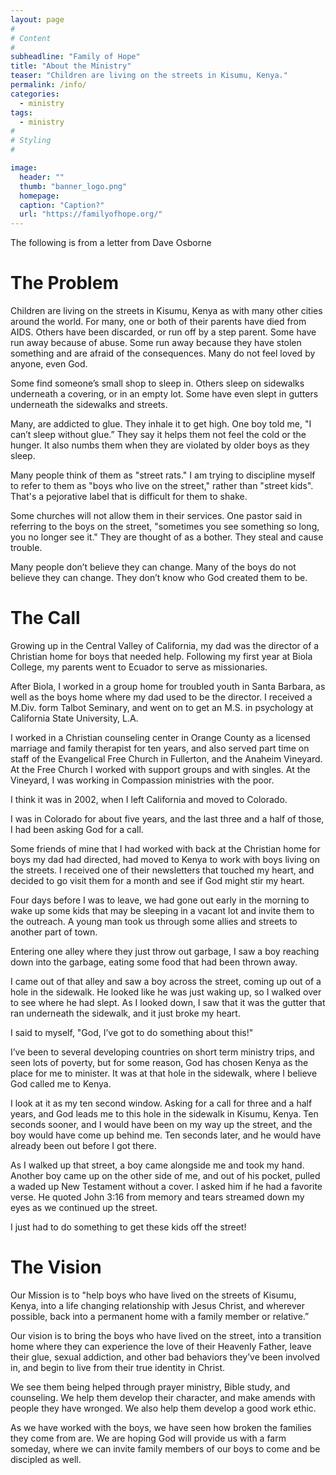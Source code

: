 ```yaml
---
layout: page
#
# Content
#
subheadline: "Family of Hope"
title: "About the Ministry"
teaser: "Children are living on the streets in Kisumu, Kenya."
permalink: /info/
categories:
  - ministry
tags:
  - ministry
#
# Styling
#

image:
  header: ""
  thumb: "banner_logo.png"
  homepage:
  caption: "Caption?"
  url: "https://familyofhope.org/"
---
```


The following is from a letter from Dave Osborne

# The Problem

Children are living on the streets in Kisumu, Kenya as with many other cities
around the world. For many, one or both of their parents have died from AIDS.
Others have been discarded, or run off by a step parent. Some have run away
because of abuse. Some run away because they have stolen something and are
afraid of the consequences. Many do not feel loved by anyone, even God.

Some find someone’s small shop to sleep in. Others sleep on sidewalks
underneath a covering, or in an empty lot. Some have even slept in gutters
underneath the sidewalks and streets. 

Many, are addicted to glue. They inhale it to get high. One boy told me, "I
can’t sleep without glue.” They say it helps them not feel the cold or the
hunger. It also numbs them when they are violated by older boys as they sleep. 

Many people think of them as "street rats." I am trying to discipline myself to
refer to them as "boys who live on the street," rather than "street kids".
That's a pejorative label that is difficult for them to shake. 

Some churches will not allow them in their services. One pastor said in
referring to the boys on the street, "sometimes you see something so long, you
no longer see it." They are thought of as a bother. They steal and cause
trouble.

Many people don’t believe they can change. Many of the boys do not believe they
can change. They don’t know who God created them to be.

# The Call

Growing up in the Central Valley of California, my dad was the director of a
Christian home for boys that needed help. Following my first year at Biola
College, my parents went to Ecuador to serve as missionaries.

After Biola, I worked in a group home for troubled youth in Santa Barbara, as
well as the boys home where my dad used to be the director. I received a M.Div.
form Talbot Seminary, and went on to get an M.S. in psychology at California
State University, L.A.

I worked in a Christian counseling center in Orange County as a licensed
marriage and family therapist for ten years, and also served part time on staff
of the Evangelical Free Church in Fullerton, and the Anaheim Vineyard. At the
Free Church I worked with support groups and with singles. At the Vineyard, I
was working in Compassion ministries with the poor.

I think it was in 2002, when I left California and moved to Colorado.

I was in Colorado for about five years, and the last three and a half of those,
I had been asking God for a call.

Some friends of mine that I had worked with back at the Christian home for boys
my dad had directed, had moved to Kenya to work with boys living on the
streets. I received one of their newsletters that touched my heart, and decided
to go visit them for a month and see if God might stir my heart.

Four days before I was to leave, we had gone out early in the morning to wake
up some kids that may be sleeping in a vacant lot and invite them to the
outreach. A young man took us through some allies and streets to another part
of town.

Entering one alley where they just throw out garbage, I saw a boy reaching down
into the garbage, eating some food that had been thrown away.

I came out of that alley and saw a boy across the street, coming up out of a
hole in the sidewalk. He looked like he was just waking up, so I walked over to
see where he had slept. As I looked down, I saw that it was the gutter that ran
underneath the sidewalk, and it just broke my heart.

I said to myself, "God, I’ve got to do something about this!"

I’ve been to several developing countries on short term ministry trips, and
seen lots of poverty, but for some reason, God has chosen Kenya as the place
for me to minister. It was at that hole in the sidewalk, where I believe God
called me to Kenya. 

I look at it as my ten second window. Asking for a call for three and a half
years, and God leads me to this hole in the sidewalk in Kisumu, Kenya. Ten
seconds sooner, and I would have been on my way up the street, and the boy
would have come up behind me. Ten seconds later, and he would have already been
out before I got there.

As I walked up that street, a boy came alongside me and took my hand. Another
boy came up on the other side of me, and out of his pocket, pulled a waded up
New Testament without a cover.  l asked him if he had a favorite verse. He
quoted John 3:16 from memory and tears streamed down my eyes as we continued up
the street.

I just had to do something to get these kids off the street!


# The Vision

Our Mission is to "help boys who have lived on the streets of Kisumu, Kenya,
into a life changing relationship with Jesus Christ, and wherever possible,
back into a permanent home with a family member or relative.”

Our vision is to bring the boys who have lived on the street, into a transition
home where they can experience the love of their Heavenly Father, leave their
glue, sexual addiction, and other bad behaviors they’ve been involved in, and
begin to live from their true identity in Christ.

We see them being helped through prayer ministry, Bible study, and counseling.
We help them develop their character, and make amends with people they have
wronged. We also help them develop a good work ethic.
 
As we have worked with the boys, we have seen how broken the families they come
from are. We are hoping God will provide us with a farm someday, where we can
invite family members of our boys to come and be discipled as well.


 [1]: #
 [2]: #
 [3]: #
 [4]: #
 [5]: #
 [6]: #
 [7]: #
 [8]: #
 [9]: #
 [10]: #
